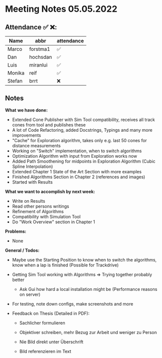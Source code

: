 # Meeting Notes 05.05.2022

## Attendance ✅ ❌:

| Name   | abbr     | attendance |
| ------ | -------- | ---------- |
| Marco  | forstma1 | ✅          |
| Dan    | hochsdan | ✅          |
| Luis   | miranlui | ✅          |
| Monika | reif     | ✅          |
| Stefan | brrt     | ❌          |

## Notes

**What** **we have done:**

- Extended Cone Publisher with Sim Tool compatibility, receives all track cones from tool and publishes these
- A lot of Code Refactoring, added Docstrings, Typings and many more improvements
- "Cache" for Exploration algorithm, takes only e.g. last 50 cones for distance measurements
- Working on "Switch" implementation, when to switch algorithms
- Optimization Algorithm with input from Exploration works now
- Added Path Smoothening for midpoints in Exploration Algorithm (Cubic Spline Interpolation)
- Extended Chapter 1 State of the Art Section with more examples
- Finished Algorithms Section in Chapter 2 (references and images)
- Started with Results

**What we want to accomplish by next week:**

- Write on Results
- Read other persons writings
- Refinement of Algorithms
- Compatibility with Simulation Tool
- Do "Work Overview" section in Chapter 1

**Problems:**

- None

**General / Todos:**

- Maybe use the Starting Position to know when to switch the algorithms, know when a lap is finished (Possible for Trackdrive)

- Getting Sim Tool working with Algorithms => Trying together probably better

  - Ask Gui how hard a local installation might be (Performance reasons on server)

- For testing, note down configs, make screenshots and more

- Feedback on Thesis (Detailed in PDF):

  - Sachlicher formulieren

  - Objektiver schreiben, mehr Bezug zur Arbeit und weniger zu Person

  - Nie Bild direkt unter Überschrift

  - Bild referenzieren im Text
